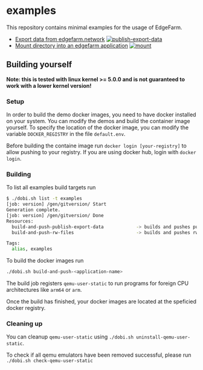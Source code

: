 # examples

This repository contains minimal examples for the usage of EdgeFarm.

- [Export data from edgefarm.network](data-export/README.md) [![publish-export-data](https://github.com/edgefarm/examples/actions/workflows/release-export-data.yaml/badge.svg)](https://github.com/edgefarm/examples/actions/workflows/release-export-data.yaml)
- [Mount directory into an edgefarm application](mount/README.md) [![mount](https://github.com/edgefarm/examples/actions/workflows/release-mount.yaml/badge.svg)](https://github.com/edgefarm/examples/actions/workflows/release-mount.yaml)

## Building yourself

**Note: this is tested with linux kernel >= 5.0.0 and is not guaranteed to work with a lower kernel version!**

### Setup

In order to build the demo docker images, you need to have docker installed on your system.
You can modify the demos and build the container image yourself. 
To specify the location of the docker image, you can modify the variable `DOCKER_REGISTRY` in the file `default.env`.

Before building the containe image run `docker login [your-registry]` to allow pushing to your registry.
If you are using docker hub, login with `docker login`.

### Building

To list all examples build targets run
```bash
$ ./dobi.sh list -t examples
[job: version] /gen/gitversion/ Start
Generation complete.
[job: version] /gen/gitversion/ Done
Resources:
  build-and-push-publish-export-data            -> builds and pushes publish-export-data multiarch docker image
  build-and-push-rw-files                       -> builds and pushes rw-files multiarch docker image

Tags:
  alias, examples
```

To build the docker images run
```bash
./dobi.sh build-and-push-<application-name>
```

The build job registers `qemu-user-static` to run programs for foreign CPU architectures like `arm64` or `arm`.

Once the build has finished, your docker images are located at the speficied docker registry.

### Cleaning up

You can cleanup `qemu-user-static` using `./dobi.sh uninstall-qemu-user-static`.

To check if all qemu emulators have been removed successful, please run `./dobi.sh check-qemu-user-static`
